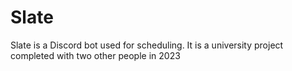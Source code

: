 # Slate
Slate is a Discord bot used for scheduling. It is a university project completed with two other people in 2023
